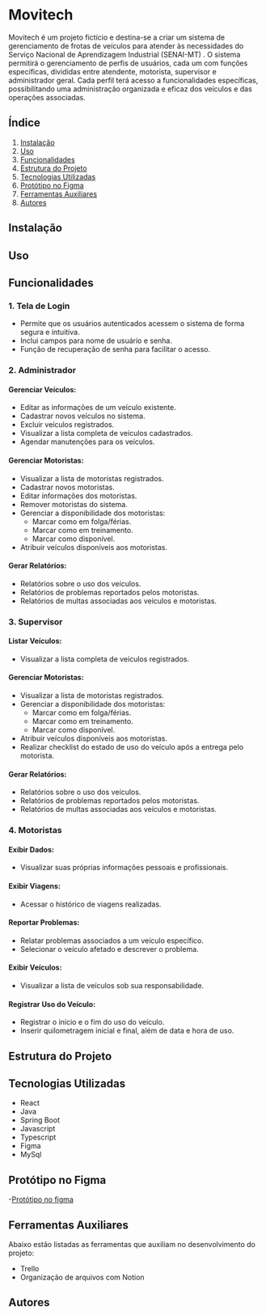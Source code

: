 
# Movitech
Movitech é um projeto fictício e destina-se a criar um sistema de gerenciamento de frotas de veículos para atender às necessidades do Serviço Nacional de Aprendizagem Industrial (SENAI-MT) .
O sistema permitirá o gerenciamento de perfis de usuários, cada um com funções específicas, divididas entre atendente, motorista, supervisor e administrador geral. Cada perfil terá acesso a funcionalidades específicas, possibilitando uma administração organizada e eficaz dos veículos e das operações associadas.

## Índice
1. [Instalação](#instalação)
2. [Uso](#uso)
3. [Funcionalidades](#funcionalidades)
4. [Estrutura do Projeto](#estrutura-do-projeto)
5. [Tecnologias Utilizadas](#tecnologias-utilizadas)
6. [Protótipo no Figma](#prototipo-no-figma)
7. [Ferramentas Auxiliares](#ferramentas-auxiliares)
8. [Autores](#autores)

## Instalação


## Uso


## Funcionalidades

### 1. Tela de Login
- Permite que os usuários autenticados acessem o sistema de forma segura e intuitiva.
- Inclui campos para nome de usuário e senha.
- Função de recuperação de senha para facilitar o acesso.

### 2. Administrador
#### Gerenciar Veículos:
- Editar as informações de um veículo existente.
- Cadastrar novos veículos no sistema.
- Excluir veículos registrados.
- Visualizar a lista completa de veículos cadastrados.
- Agendar manutenções para os veículos.

#### Gerenciar Motoristas:
- Visualizar a lista de motoristas registrados.
- Cadastrar novos motoristas.
- Editar informações dos motoristas.
- Remover motoristas do sistema.
- Gerenciar a disponibilidade dos motoristas:
  - Marcar como em folga/férias.
  - Marcar como em treinamento.
  - Marcar como disponível.
- Atribuir veículos disponíveis aos motoristas.

#### Gerar Relatórios:
- Relatórios sobre o uso dos veículos.
- Relatórios de problemas reportados pelos motoristas.
- Relatórios de multas associadas aos veículos e motoristas.

### 3. Supervisor
#### Listar Veículos:
- Visualizar a lista completa de veículos registrados.

#### Gerenciar Motoristas:
- Visualizar a lista de motoristas registrados.
- Gerenciar a disponibilidade dos motoristas:
  - Marcar como em folga/férias.
  - Marcar como em treinamento.
  - Marcar como disponível.
- Atribuir veículos disponíveis aos motoristas.
- Realizar checklist do estado de uso do veículo após a entrega pelo motorista.

#### Gerar Relatórios:
- Relatórios sobre o uso dos veículos.
- Relatórios de problemas reportados pelos motoristas.
- Relatórios de multas associadas aos veículos e motoristas.

### 4. Motoristas
#### Exibir Dados:
- Visualizar suas próprias informações pessoais e profissionais.

#### Exibir Viagens:
- Acessar o histórico de viagens realizadas.

#### Reportar Problemas:
- Relatar problemas associados a um veículo específico.
- Selecionar o veículo afetado e descrever o problema.

#### Exibir Veículos:
- Visualizar a lista de veículos sob sua responsabilidade.

#### Registrar Uso do Veículo:
- Registrar o início e o fim do uso do veículo.
- Inserir quilometragem inicial e final, além de data e hora de uso.

## Estrutura do Projeto


## Tecnologias Utilizadas
- React
- Java
- Spring Boot
- Javascript
- Typescript
- Figma
- MySql

## Protótipo no Figma
-[Protótipo no figma](https://www.figma.com/proto/4GZ34XAvTpw36hnP2UmwB6/Gest%C3%A3o-de-Frotas?node-id=117-220&node-type=frame&t=PozSh0JgdaPMrNxM-1&scaling=min-zoom&content-scaling=fixed&page-id=0%3A1&starting-point-node-id=115%3A2)

## Ferramentas Auxiliares
Abaixo estão listadas as ferramentas que auxiliam no desenvolvimento do projeto:
- Trello
- Organização de arquivos com Notion


## Autores

